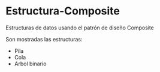 # Estructura-Composite
Estructuras de datos usando el patrón de diseño Composite

Son mostradas las estructuras:
* Pila
* Cola
* Arbol binario
